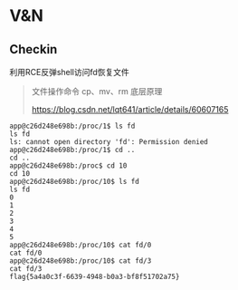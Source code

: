 # V&N 


## Checkin

利用RCE反弹shell访问fd恢复文件


>文件操作命令 cp、mv、rm 底层原理
>
>https://blog.csdn.net/lqt641/article/details/60607165 


```
app@c26d248e698b:/proc/1$ ls fd
ls fd
ls: cannot open directory 'fd': Permission denied
app@c26d248e698b:/proc/1$ cd ..
cd ..
app@c26d248e698b:/proc$ cd 10
cd 10
app@c26d248e698b:/proc/10$ ls fd
ls fd
0
1
2
3
4
5
app@c26d248e698b:/proc/10$ cat fd/0
cat fd/0
app@c26d248e698b:/proc/10$ cat fd/3
cat fd/3
flag{5a4a0c3f-6639-4948-b0a3-bf8f51702a75}
```